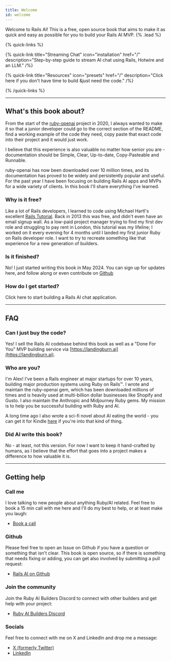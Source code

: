 ```yaml
---
title: Welcome
id: welcome
---
```


Welcome to Rails AI! This is a free, open source book that aims to make it as quick and easy as possible for you to build your Rails AI MVP. {% .lead %}

{% quick-links %}

{% quick-link title="Streaming Chat" icon="installation" href="/" description="Step-by-step guide to stream AI chat using Rails, Hotwire and an LLM." /%}

{% quick-link title="Resources" icon="presets" href="/" description="Click here if you don't have time to build &just need the code." /%}

{% /quick-links %}

---

## What's this book about?

From the start of the [ruby-openai](https://github.com) project in 2020, I always wanted to make it so that a junior developer could go to the correct section of the README, find a working example of the code they need, copy paste that exact code into their project and it would just work.

I believe that this experience is also valuable no matter how senior you are - documentation should be Simple, Clear, Up-to-date, Copy-Pasteable and Runnable.

ruby-openai has now been downloaded over 10 million times, and its documentation has proved to be widely and persistently popular and useful. For the past year I have been focusing on building Rails AI apps and MVPs for a wide variety of clients. In this book I'll share everything I've learned.

### Why is it free?

Like a lot of Rails developers, I learned to code using Michael Hartl's excellent [Rails Tutorial](https://www.railstutorial.org/). Back in 2013 this was free, and didn't even have an email signup wall. As a low-paid project manager trying to find my first dev role and struggling to pay rent in London, this tutorial was my lifeline; I worked on it every evening for 4 months until I landed my first junior Ruby on Rails developer role. I want to try to recreate something like that experience for a new generation of builders.

### Is it finished?

No! I just started writing this book in May 2024. You can sign up for updates here, and follow along or even contribute on [Github](https://github.com/alexrudall/railsai)

### How do I get started?

Click here to start building a Rails AI chat application.

---

## FAQ

### Can I just buy the code?

Yes! I sell the Rails AI codebase behind this book as well as a "Done For You" MVP building service via [https://landingburn.ai](https://landingburn.ai).

### Who are you?

I'm Alex! I've been a Rails engineer at major startups for over 10 years, building major production systems using Ruby on Rails™. I wrote and maintain the ruby-openai gem, which has been downloaded millions of times and is heavily used at multi-billion dollar businesses like Shopify and Gusto. I also maintain the Anthropic and Midjourney Ruby gems. My mission is to help you be successful building with Ruby and AI.

A long time ago I also wrote a sci-fi novel about AI eating the world - you can get it for Kindle [here](https://www.amazon.co.uk/Inkers-Alex-Rudall-ebook/dp/B00W8DLNSU) if you're into that kind of thing.

### Did AI write this book?

No - at least, not this version. For now I want to keep it hand-crafted by humans, as I believe that the effort that goes into a project makes a difference to how valuable it is.

---

## Getting help

### Call me

I love talking to new people about anything Ruby/AI related. Feel free to book a 15 min call with me here and I'll do my best to help, or at least make you laugh:

- [Book a call](https://calendly.com/alexrudall/intro)

### Github

Please feel free to open an Issue on Github if you have a question or something that isn't clear. This book is open source, so if there is something that needs fixing or adding, you can get also involved by submitting a pull request:

- [Rails AI on Github](https://github.com/alexrudall/railsai)

### Join the community

Join the Ruby AI Builders Discord to connect with other builders and get help with your project:

- [Ruby AI Builders Discord](https://discord.gg/SCPdqawMZS)

### Socials

Feel free to connect with me on X and LinkedIn and drop me a message:

- [X (formerly Twitter)](https://x.com/alexrudall)
- [LinkedIn](https://www.linkedin.com/in/alex-rudall-902212bb/)
